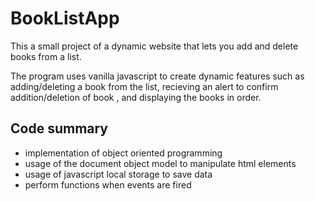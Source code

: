 # BookListApp

This a small project of a dynamic website that lets you add and delete books from a list.

The program uses vanilla javascript to create dynamic features such as adding/deleting a book from the list, recieving
an alert to confirm addition/deletion of book , and displaying the books in order.

## Code summary

- implementation of object oriented programming 
- usage of the document object model to manipulate html elements
- usage of javascript local storage to save data
- perform functions when events are fired
